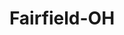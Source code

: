 ---
title: Fairfield-OH
slug: fairfield-oh
f_state:
- cms/state/ohio.md
f_locations:
- cms/payday-loan/casa-guerrero-6103.md
- cms/payday-loan/cash-express-7251.md
- cms/payday-loan/cash-xpress-8971.md
- cms/payday-loan/cashland-9237.md
- cms/payday-loan/check-advance-of-ohio-10404.md
- cms/payday-loan/check-mart-inc-13793.md
- cms/payday-loan/check-smart-14038.md
- cms/payday-loan/checksmart-14790.md
- cms/payday-loan/colortyme-15164.md
- cms/payday-loan/first-america-cash-advance-18290.md
- cms/payday-loan/ky-check-exchange-inc-20164.md
- cms/payday-loan/maximum-recovery-20712.md
- cms/payday-loan/one-source-cash-advance-23259.md
- cms/payday-loan/one-source-cash-advance-23263.md
- cms/payday-loan/quick-cash-inc-25121.md
- cms/payday-loan/reading-cash-advance-25770.md
updated-on: '2024-05-30T13:41:28.615Z'
created-on: '2024-05-30T13:41:28.615Z'
published-on: '2024-05-30T13:54:32.469Z'
f_city: Fairfield
layout: '[city].html'
tags: city
---